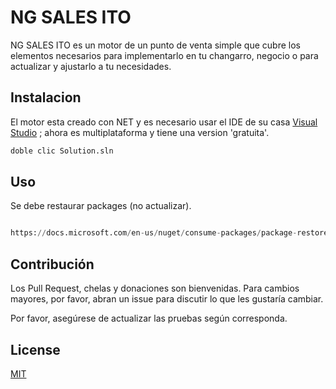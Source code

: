 # NG SALES ITO


NG SALES ITO es un motor de un punto de venta simple que cubre los elementos necesarios para implementarlo en tu changarro, negocio o para actualizar y ajustarlo a tu necesidades.

## Instalacion

El motor esta creado con NET y es necesario usar el IDE de su casa [Visual Studio](https://visualstudio.microsoft.com/es/vs/community/) ; ahora es multiplataforma y tiene una version 'gratuita'.


```bash
doble clic Solution.sln
```

## Uso
Se debe restaurar packages (no actualizar).

```python

https://docs.microsoft.com/en-us/nuget/consume-packages/package-restore#restore-using-the-nugetexe-cli

```

## Contribución
Los Pull Request, chelas y donaciones son bienvenidas. Para cambios mayores, por favor, abran un issue para discutir lo que les gustaría cambiar.

Por favor, asegúrese de actualizar las pruebas según corresponda.

## License
[MIT](https://choosealicense.com/licenses/mit/)
